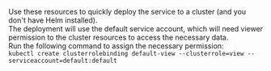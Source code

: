 Use these resources to quickly deploy the service to a cluster (and you don't have Helm installed).  
The deployment will use the default service account, which will need viewer permission to the cluster resources to access the necessary data.  
Run the following command to assign the necessary permission:  
`kubectl create clusterrolebinding default-view --clusterrole=view --serviceaccount=default:default`